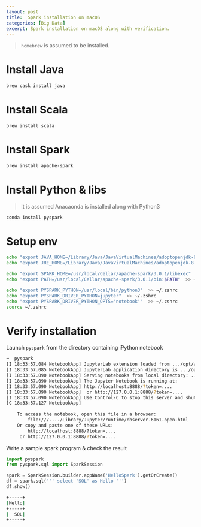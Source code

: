 ```yaml
---
layout: post
title:  Spark installation on macOS
categories: [Big Data]
excerpt: Spark installation on macOS along with verification.
---
```

> `homebrew` is assumed to be installed.

# Install Java
```bash
brew cask install java
```
# Install Scala
```bash
brew install scala
```
# Install Spark
```bash
brew install apache-spark
```
# Install Python & libs
> It is assumed Anacaonda is installed along with Python3
```bash
conda install pyspark
```
# Setup env
```bash
echo "export JAVA_HOME=/Library/Java/JavaVirtualMachines/adoptopenjdk-8.jdk/Contents/Home/"  >> ~/.zshrc
echo "export JRE_HOME=/Library/Java/JavaVirtualMachines/adoptopenjdk-8.jdk/Contents/Home/jre/"  >> ~/.zshrc

echo "export SPARK_HOME=/usr/local/Cellar/apache-spark/3.0.1/libexec"  >> ~/.zshrc
echo "export PATH=/usr/local/Cellar/apache-spark/3.0.1/bin:$PATH"  >> ~/.zshrc

echo "export PYSPARK_PYTHON=/usr/local/bin/python3"  >> ~/.zshrc
echo "export PYSPARK_DRIVER_PYTHON=jupyter"  >> ~/.zshrc
echo "export PYSPARK_DRIVER_PYTHON_OPTS='notebook'"  >> ~/.zshrc
source ~/.zshrc
```
# Verify installation
Launch `pyspark` from the directory containing iPython notebook
```bash
➜  pyspark
[I 18:33:57.084 NotebookApp] JupyterLab extension loaded from .../opt/anaconda3/lib/python3.7/site-packages/jupyterlab
[I 18:33:57.085 NotebookApp] JupyterLab application directory is .../opt/anaconda3/share/jupyter/lab
[I 18:33:57.090 NotebookApp] Serving notebooks from local directory: .../spark
[I 18:33:57.090 NotebookApp] The Jupyter Notebook is running at:
[I 18:33:57.090 NotebookApp] http://localhost:8888/?token=....
[I 18:33:57.090 NotebookApp]  or http://127.0.0.1:8888/?token=....
[I 18:33:57.090 NotebookApp] Use Control-C to stop this server and shut down all kernels (twice to skip confirmation).
[C 18:33:57.127 NotebookApp] 
    
    To access the notebook, open this file in a browser:
        file:///..../Library/Jupyter/runtime/nbserver-6161-open.html
    Or copy and paste one of these URLs:
        http://localhost:8888/?token=....
     or http://127.0.0.1:8888/?token=....
```
Write a sample spark program & check the result
```python
import pyspark
from pyspark.sql import SparkSession

spark = SparkSession.builder.appName('HelloSpark').getOrCreate()
df = spark.sql(''' select 'SQL' as Hello ''')
df.show()
```
```bash
+-----+
|Hello|
+-----+
|  SQL|
+-----+
```